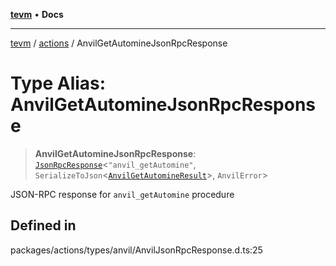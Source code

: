 [**tevm**](../../README.md) • **Docs**

***

[tevm](../../modules.md) / [actions](../README.md) / AnvilGetAutomineJsonRpcResponse

# Type Alias: AnvilGetAutomineJsonRpcResponse

> **AnvilGetAutomineJsonRpcResponse**: [`JsonRpcResponse`](../../index/type-aliases/JsonRpcResponse.md)\<`"anvil_getAutomine"`, `SerializeToJson`\<[`AnvilGetAutomineResult`](AnvilGetAutomineResult.md)\>, `AnvilError`\>

JSON-RPC response for `anvil_getAutomine` procedure

## Defined in

packages/actions/types/anvil/AnvilJsonRpcResponse.d.ts:25
